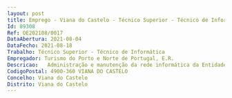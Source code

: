 ```yaml
--- 
layout: post
title: Emprego - Viana do Castelo - Técnico Superior - Técnico de Informática
Id: 89308
Ref: OE202108/0017
DataAbertura: 2021-08-04
DataFecho: 2021-08-18
Trabalho: Técnico Superior - Técnico de Informática
Empregador: Turismo do Porto e Norte de Portugal, E.R.
Descricao:   Administração e manutenção da rede informática da Entidade   Administração e manutenção do parque informático da Entidade   Administração e manutenção das comunicações da Entidade   Administração do site e microsites, da responsabilidade da Entidade   Preparação dos equipamentos informáticos e tecnológicos necessários à realização de atividades promovidas pela Entidade, dentro e fora das respetivas instalações   Gestão e apoio informático aos utilizadores da Entidade, no âmbito do respetivo software e hardware   Elaboração de relatórios e pontos de situação das diversas atividades realizadas   Elaboração de propostas de melhoria no processo de transição digital da Entidade.  Coordenação do serviço do assistente técnico de informática atualmente a trabalhar na entidade.
CodigoPostal: 4900-360 VIANA DO CASTELO
Concelho: Viana do Castelo
Distrito: Viana do Castelo
--- 
```

